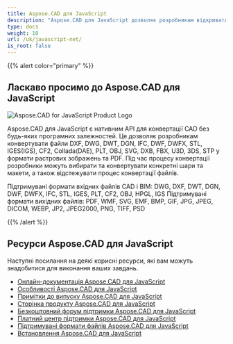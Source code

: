 ```yaml
---
title: Aspose.CAD для JavaScript
description: "Aspose.CAD для JavaScript дозволяє розробникам відкривати, читати та обробляти файли AutoCAD DWG, DXF, DWT та інші формати CAD і BIM, такі як: DGN, DWF, DWFX, IFC, STL, IGES, PLT, CF2, OBJ, HPGL, IGS."
type: docs
weight: 10
url: /uk/javascript-net/
is_root: false
---
```


{{% alert color="primary" %}}

## **Ласкаво просимо до Aspose.CAD для JavaScript**

![Aspose.CAD for JavaScript Product Logo](/_assets/home_5.png)

Aspose.CAD для JavaScript є нативним API для конвертації CAD без будь-яких програмних залежностей. Це дозволяє розробникам конвертувати файли DXF, DWG, DWT, DGN, IFC, DWF, DWFX, STL, IGES(IGS), CF2, Collada(DAE), PLT, OBJ, SVG, DXB, FBX, U3D, 3DS, STP у формати растрових зображень та PDF.
Під час процесу конвертації розробники можуть вибирати та конвертувати конкретні шари та макети, а також відстежувати процес конвертації файлів.

Підтримувані формати вхідних файлів CAD і BIM: DWG, DXF, DWT, DGN, DWF, DWFX, IFC, STL, IGES, PLT, CF2, OBJ, HPGL, IGS
Підтримувані формати вихідних файлів: PDF, WMF, SVG, EMF, BMP, GIF, JPG, JPEG, DICOM, WEBP, JP2, JPEG2000, PNG, TIFF, PSD

{{% /alert %}}

## **Ресурси Aspose.CAD для JavaScript**

Наступні посилання на деякі корисні ресурси, які вам можуть знадобитися для виконання ваших завдань.

- [Онлайн-документація Aspose.CAD для JavaScript](/uk/cad/javascript-net/)
- [Особливості Aspose.CAD для JavaScript](/uk/cad/javascript-net/features/)
- [Примітки до випуску Aspose.CAD для JavaScript](https://releases.aspose.com/cad/javascript-net/release-notes/)
- [Сторінка продукту Aspose.CAD для JavaScript](https://products.aspose.com/cad/javascript-net/)
- [Безкоштовний форум підтримки Aspose.CAD для JavaScript](https://forum.aspose.com/c/cad/19)
- [Платний центр підтримки Aspose.CAD для JavaScript](https://helpdesk.aspose.com/)
- [Підтримувані формати файлів Aspose.CAD для JavaScript](/uk/cad/javascript-net/supported-file-formats/)
- [Встановлення Aspose.CAD для JavaScript](/uk/cad/javascript-net/installation/)
